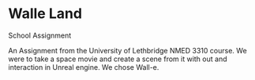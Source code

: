 # Walle Land
School Assignment

An Assignment from the University of Lethbridge NMED 3310 course. We were to take a space movie and create a scene from it with out and interaction in Unreal engine. We chose Wall-e.
